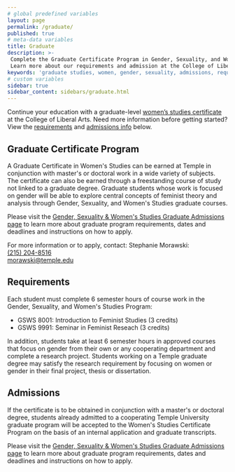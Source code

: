 ```yaml
---
# global predefined variables
layout: page
permalink: /graduate/
published: true
# meta-data variables
title: Graduate
description: >-
 Complete the Graduate Certificate Program in Gender, Sexuality, and Women’s Studies at Temple University.
 Learn more about our requirements and admission at the College of Liberal Arts.
keywords: 'graduate studies, women, gender, sexuality, admissions, requirements'
# custom variables
sidebar: true
sidebar_content: sidebars/graduate.html   
---
```

Continue your education with a graduate-level [women’s studies certificate](#graduate-certificate-program) at the College of Liberal Arts. Need more information before getting started? View the [requirements](#requirements) and [admissions info](#admissions) below.

## Graduate Certificate Program
A Graduate Certificate in Women's Studies can be earned at Temple in conjunction with master's or doctoral work in a wide variety of subjects. The certificate can also be earned through a freestanding course of study not linked to a graduate degree. Graduate students whose work is focused on gender will be able to explore central concepts of feminist theory and analysis through Gender, Sexuality, and Women's Studies graduate courses.

Please visit the [Gender, Sexuality & Women's Studies Graduate Admissions page](https://liberalarts.temple.edu/admissions/graduate/gender-sexuality-and-womens-studies) to learn more about graduate program requirements, dates and deadlines and instructions on how to apply.

For more information or to apply, contact:
Stephanie Morawski:<br/>
[(215) 204-8516](tel:2152048516)<br/>
[morawski@temple.edu](mailto:morawski@temple.edu)<br/>

## Requirements
Each student must complete 6 semester hours of course work in the Gender, Sexuality, and Women's Studies Program:

- GSWS 8001: Introduction to Feminist Studies (3 credits)
- GSWS 9991: Seminar in Feminist Reseach (3 credits)

In addition, students take at least 6 semester hours in approved courses that focus on gender from their own or any cooperating department and complete a research project. Students working on a Temple graduate degree may satisfy the research requirement by focusing on women or gender in their final project, thesis or dissertation.

## Admissions
If the certificate is to be obtained in conjunction with a master's or doctoral degree, students already admitted to a cooperating Temple University graduate program will be accepted to the Women's Studies Certificate Program on the basis of an internal application and graduate transcripts.

Please visit the [Gender, Sexuality & Women's Studies Graduate Admissions page](https://liberalarts.temple.edu/admissions/graduate/gender-sexuality-and-womens-studies) to learn more about graduate program requirements, dates and deadlines and instructions on how to apply.
